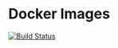 # Docker Images

[![Build Status](https://travis-ci.org/jeffrey4l/docker-images.svg?branch=master)](https://travis-ci.org/jeffrey4l/docker-images)
